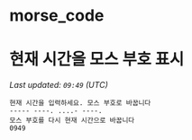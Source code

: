 # morse_code
# 현재 시간을 모스 부호 표시
<!-- MORSE_TIME_START -->
_Last updated: `09:49` (UTC)_

```
현재 시간을 입력하세요. 모스 부호로 바꿉니다
----- ----. ....- ----.
모스 부호를 다시 현재 시간으로 바꿉니다
0949
```
<!-- MORSE_TIME_END -->
